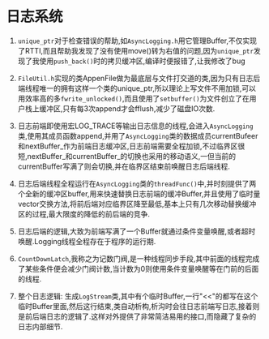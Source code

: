# 日志系统

1. `unique_ptr`对于检查错误的帮助,如`AsyncLogging.h`用它管理Buffer,不仅实现了RTTI,而且帮助我发现了没有使用move()转为右值的问题,因为`unique_ptr`发现了我使用`push_back()`时的拷贝缓冲区,编译时便报错了,让我修改了bug

2. `FileUtil.h`实现的类AppenFile做为最底层与文件打交道的类,因为只有日志后端线程唯一的拥有这样一个类的unique_ptr,所以理论上写文件不用加锁,可以用效率高的多`fwrite_unlocked()`,而且使用了`setbuffer()`为文件创立了在用户栈上缓冲区,只有每3次append才会fflush,减少了磁盘IO次数.

3. 日志前端即使用宏LOG_TRACE等输出日志信息的线程,会进入`AsyncLogging`类,使用其成员函数append,并用了`AsyncLogging`类的数据成员currentBufeer和nextBuffer_作为前端日志缓冲区,日志前端需要全程加锁,不过临界区很短,nextBuffer_和currentBuffer_的切换也采用的移动语义,一但当前的currentBuffer写满了则会切换,并在临界区结束前唤醒日志后端线程.

4. 日志后端线程全程运行在`AsyncLogging`类的`threadFunc()`中,并时刻提供了两个全新的缓冲区buffer,用来快速替换日志前端的缓冲Buffer,并且使用了临时量vector交换方法,将前后端对应临界区降至最低,基本上只有几次移动替换缓冲区的过程,最大限度的降低的前后端的竞争.

5. 日志后端的逻辑,大致为前端写满了一个Buffer就通过条件变量唤醒,或者超时唤醒.Logging线程全程存在于程序的运行期.

6. `CountDownLatch`,我称之为记数门阀,是一种线程同步手段,其中前面的线程完成了某些条件便会减少门阀计数,当计数为0则使用条件变量唤醒等在门前的后面的线程.

7. 整个日志逻辑: 生成`LogStream`类,其中有个临时Buffer,一行"<<"的都写在这个临时Buffer里面,然后这行结束,类自动析构,析沟时会往日志前端写日志,接着则是前后端日志的逻辑了.这样对外提供了非常简洁易用的接口,而隐藏了复杂的日志内部细节.